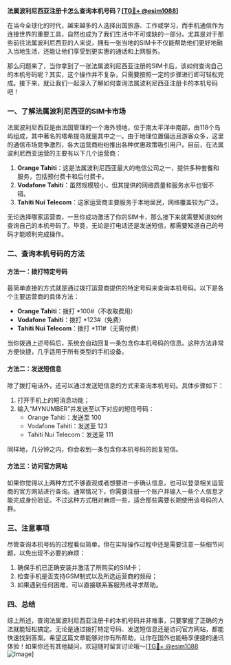 **法属波利尼西亚注册卡怎么查询本机号码？[[TG💪+ @esim1088](https://t.me/s/esim1088)]**

在当今全球化的时代，越来越多的人选择出国旅游、工作或学习，而手机通信作为连接世界的重要工具，自然也成为了我们生活中不可或缺的一部分。尤其是对于那些前往法属波利尼西亚的人来说，拥有一张当地的SIM卡不仅能帮助他们更好地融入当地生活，还能让他们享受到更实惠的通话和上网服务。

那么问题来了，当你拿到了一张法属波利尼西亚注册的SIM卡后，该如何查询自己的本机号码呢？其实，这个操作并不复杂，只需要按照一定的步骤进行即可轻松完成。接下来，就让我们一起深入了解如何查询法属波利尼西亚注册卡的本机号码吧！

### 一、了解法属波利尼西亚的SIM卡市场

法属波利尼西亚是由法国管理的一个海外领地，位于南太平洋中南部，由118个岛屿组成，其中著名的塔希提岛就是其中之一。由于地理位置偏远且游客众多，这里的通信市场竞争激烈，各大运营商纷纷推出各种优惠政策吸引用户。目前，在法属波利尼西亚运营的主要有以下几个运营商：

1. **Orange Tahiti**：这是法属波利尼西亚最大的电信公司之一，提供多种套餐和服务，包括预付费卡和后付费卡。
2. **Vodafone Tahiti**：虽然规模较小，但其提供的网络质量和服务水平也很不错。
3. **Tahiti Nui Telecom**：这家运营商主要服务于本地居民，网络覆盖较为广泛。

无论选择哪家运营商，一旦你成功激活了你的SIM卡，那么接下来就需要知道如何查询自己的本机号码了。毕竟，无论是打电话还是发送短信，都需要知道自己的号码才能顺利完成操作。

### 二、查询本机号码的方法

#### 方法一：拨打特定号码
最简单直接的方式就是通过拨打运营商提供的特定号码来查询本机号码。以下是各个主要运营商的具体方法：

- **Orange Tahiti**：拨打 *100#（不收取费用）
- **Vodafone Tahiti**：拨打 *123#（免费）
- **Tahiti Nui Telecom**：拨打 *111#（无需付费）

当你拨通上述号码后，系统会自动回复一条包含你本机号码的信息。这种方法非常方便快捷，几乎适用于所有类型的手机设备。

#### 方法二：发送短信息
除了拨打电话外，还可以通过发送短信息的方式来查询本机号码。具体步骤如下：

1. 打开手机上的短消息功能；
2. 输入“MYNUMBER”并发送至以下对应的短信号码：
   - Orange Tahiti：发送至 100
   - Vodafone Tahiti：发送至 123
   - Tahiti Nui Telecom：发送至 111

同样地，几分钟之内，你会收到一条包含你本机号码的回复短信。

#### 方法三：访问官方网站
如果你觉得以上两种方式不够直观或者想要进一步确认信息，也可以登录相关运营商的官方网站进行查询。通常情况下，你需要注册一个账户并输入一些个人信息才能完成身份验证。不过这种方式相对麻烦一些，适合那些需要长期使用该号码的人群。

### 三、注意事项
尽管查询本机号码的过程看似简单，但在实际操作过程中还是需要注意一些细节问题，以免出现不必要的麻烦：

1. 确保手机已正确安装并激活了所购买的SIM卡；
2. 检查手机是否支持GSM制式以及所选运营商的频段；
3. 如果遇到任何困难，可以直接联系客服热线寻求帮助。

### 四、总结
综上所述，查询法属波利尼西亚注册卡的本机号码并非难事，只要掌握了正确的方法就能轻松搞定。无论是通过拨打特定号码、发送短信息还是访问官方网站，都能快速找到答案。希望这篇文章能够对你有所帮助，让你在国外也能畅享便捷的通讯体验！如果你还有其他疑问，欢迎随时留言讨论哦～[[TG💪+ @esim1088](https://t.me/s/esim1088) ![Image](https://i.postimg.cc/4NQfJmqS/Snipaste-2025-05-13-00-14-12.png)]